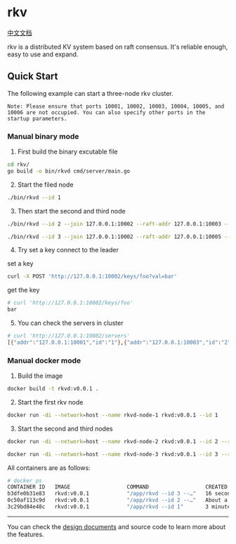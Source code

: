 # rkv

[中文文档](https://github.com/harryyann/rkv/blob/main/doc/README.zh.md)

rkv is a distributed KV system based on raft consensus. It's reliable enough, easy to use and expand.

## Quick Start

The following example can start a three-node rkv cluster.

`Note: Please ensure that ports 10001, 10002, 10003, 10004, 10005, and 10006 are not occupied. You can also specify other ports in the startup parameters.`

### Manual binary mode

1. First build the binary excutable file
```bash
cd rkv/
go build -o bin/rkvd cmd/server/main.go
```

2. Start the filed node

```bash
./bin/rkvd --id 1
```

3. Then start the second and third node

```bash
./bin/rkvd --id 2 --join 127.0.0.1:10002 --raft-addr 127.0.0.1:10003 --server-addr 127.0.0.1:10004 --data-dir /tmp/rkv2/
```
```bash
./bin/rkvd --id 3 --join 127.0.0.1:10002 --raft-addr 127.0.0.1:10005 --server-addr 127.0.0.1:10006 --data-dir /tmp/rkv3/
```

4. Try set a key connect to the leader

set a key
```bash
curl -X POST 'http://127.0.0.1:10002/keys/foo?val=bar'
```

get the key
```bash
# curl 'http://127.0.0.1:10002/keys/foo'
bar
```
5. You can check the servers in cluster

```bash
# curl 'http://127.0.0.1:10002/servers'
[{"addr":"127.0.0.1:10001","id":"1"},{"addr":"127.0.0.1:10003","id":"2"},{"addr":"127.0.0.1:10005","id":"3"}]
```

### Manual docker mode 

1. Build the image
```bash
docker build -t rkvd:v0.0.1 .
```
2. Start the first rkv node
```bash
docker run -di --network=host --name rkvd-node-1 rkvd:v0.0.1 --id 1
```
3. Start the second and third nodes
```bash
docker run -di --network=host --name rkvd-node-2 rkvd:v0.0.1 --id 2 --raft-addr 127.0.0.1:10003 --server-addr 127.0.0.1:10004 --join 127.0.0.1:10002
```

```bash
docker run -di --network=host --name rkvd-node-3 rkvd:v0.0.1 --id 3 --raft-addr 127.0.0.1:10005 --server-addr 127.0.0.1:10006 --join 127.0.0.1:10002
```

All containers are as follows:
```bash
# docker ps                                                                                                                                           
CONTAINER ID   IMAGE                  COMMAND                  CREATED              STATUS              PORTS                       NAMES
b3dfe0b31e83   rkvd:v0.0.1            "/app/rkvd --id 3 --…"   16 seconds ago       Up 15 seconds                                   rkvd-node-3
0c50af113c9d   rkvd:v0.0.1            "/app/rkvd --id 2 --…"   About a minute ago   Up About a minute                               rkvd-node-2
3c29bd84e48c   rkvd:v0.0.1            "/app/rkvd --id 1"       3 minutes ago        Up 3 minutes                                    rkvd-node-1
```
---

You can check the [design documents]() and source code to learn more about the features.